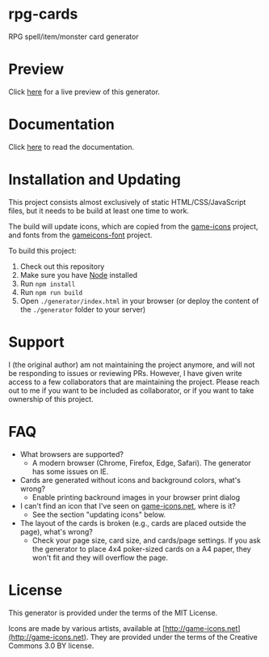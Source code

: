 rpg-cards
=========

RPG spell/item/monster card generator

Preview
=======

Click [here](https://rpg-cards.vercel.app) for a live preview of this generator.

Documentation
=============

Click [here](http://crobi.github.io/rpg-cards/) to read the documentation.

Installation and Updating
=========================

This project consists almost exclusively of static HTML/CSS/JavaScript files, but it needs to be build at least one time to work.

The build will update icons, which are copied from the [game-icons](http://game-icons.net) project, and fonts from the [gameicons-font](https://seiyria.com/gameicons-font) project.

To build this project:

1. Check out this repository
2. Make sure you have [Node](https://nodejs.org/) installed
3. Run `npm install`
4. Run `npm run build`
5. Open `./generator/index.html` in your browser (or deploy the content of the `./generator` folder to your server)

Support
=======

I (the original author) am not maintaining the project anymore, and will not be responding to issues or reviewing PRs.
However, I have given write access to a few collaborators that are maintaining the project.
Please reach out to me if you want to be included as collaborator, or if you want to take ownership of this project.

FAQ
=====================

- What browsers are supported?
  - A modern browser (Chrome, Firefox, Edge, Safari). The generator has some issues on IE.
- Cards are generated without icons and background colors, what's wrong?
  - Enable printing backround images in your browser print dialog
- I can't find an icon that I've seen on [game-icons.net](http://game-icons.net), where is it?
  - See the section "updating icons" below.
- The layout of the cards is broken (e.g., cards are placed outside the page), what's wrong?
  - Check your page size, card size, and cards/page settings. If you ask the generator to place 4x4 poker-sized cards on a A4 paper, they won't fit and they will overflow the page.

License
=======

This generator is provided under the terms of the MIT License.

Icons are made by various artists, available at [http://game-icons.net](http://game-icons.net).
They are provided under the terms of the Creative Commons 3.0 BY license.

